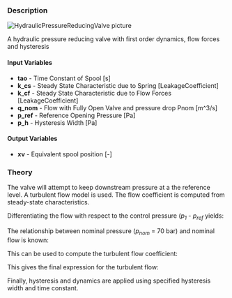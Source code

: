 ### Description
![HydraulicPressureReducingValve picture](pred_user.svg)

A hydraulic pressure reducing valve with first order dynamics, flow forces and hysteresis

#### Input Variables
* **tao** - Time Constant of Spool [s]
* **k_cs** - Steady State Characteristic due to Spring [LeakageCoefficient]
* **k_cf** - Steady State Characteristic due to Flow Forces [LeakageCoefficient]
* **q_nom** - Flow with Fully Open Valve and pressure drop Pnom [m^3/s]
* **p_ref** - Reference Opening Pressure [Pa]
* **p_h** - Hysteresis Width [Pa]

#### Output Variables
* **xv** - Equivalent spool position [-]

### Theory
The valve will attempt to keep downstream pressure at a the reference level. A turbulent flow model is used. The flow coefficient is computed from steady-state characteristics.

Differentiating the flow with respect to the control pressure (<i>p<sub>1</sub></i> - <i>p<sub>ref</sub></i> yields:
<!---EQUATION \dfrac{q}{k_{cs}} + \dfrac{q}{k_{cf}}\dfrac{\Delta p}{p_1-p_2} = p_{ref}-p_2--->

The relationship between nominal pressure (<i>p<sub>nom</sub></i> = 70 bar) and nominal flow is known:
<!---EQUATION q_{nom} = K_e\sqrt{p_{nom}} = \dfrac{p_{ref}-p_2}{\dfrac{1}{k_{cs}} + \dfrac{1}{k_{cf}}\dfrac{p_1-p_2}{p_{nom}}} --->

This can be used to compute the turbulent flow coefficient:
<!---EQUATION K_e = \dfrac{p_{ref}-p_2}{\dfrac{1}{k_{cs}} + \dfrac{1}{k_{cf}}\dfrac{p_1-p_2}{p_{nom}}}\dfrac{1}{\sqrt{p_{nom}}} --->

This gives the final expression for the turbulent flow:
<!---EQUATION q_2 = K_e \sqrt{p_1-p_2} = \dfrac{p_{ref}-p_2}{\dfrac{1}{k_{cs}} + \dfrac{1}{k_{cf}}\dfrac{p_1-p_2}{p_{nom}}}\dfrac{\sqrt{p_1-p_2}}{\sqrt{p_{nom}}} --->

Finally, hysteresis and dynamics are applied using specified hysteresis width and time constant.


